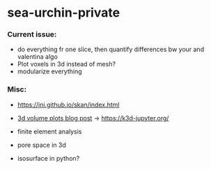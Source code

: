 # sea-urchin-private

### Current issue:
* do everything fr one slice, then quantify differences bw your and valentina algo
* Plot voxels in 3d instead of mesh?
* modularize everything

### Misc:
* https://jni.github.io/skan/index.html 
* [3d volume plots blog post](https://blog.jupyter.org/ipygany-jupyter-into-the-third-dimension-29a97597fc33) -> https://k3d-jupyter.org/
* finite element analysis

* pore space in 3d
* isosurface in python?
